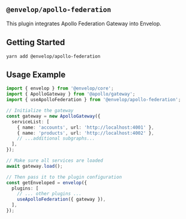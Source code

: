 ## `@envelop/apollo-federation`

This plugin integrates Apollo Federation Gateway into Envelop.

## Getting Started

```
yarn add @envelop/apollo-federation
```

## Usage Example

```ts
import { envelop } from '@envelop/core';
import { ApolloGateway } from '@apollo/gateway';
import { useApolloFederation } from '@envelop/apollo-federation';

// Initialize the gateway
const gateway = new ApolloGateway({
  serviceList: [
    { name: 'accounts', url: 'http://localhost:4001' },
    { name: 'products', url: 'http://localhost:4002' },
    // ...additional subgraphs...
  ],
});

// Make sure all services are loaded
await gateway.load();

// Then pass it to the plugin configuration
const getEnveloped = envelop({
  plugins: [
    // ... other plugins ...
    useApolloFederation({ gateway }),
  ],
});
```
